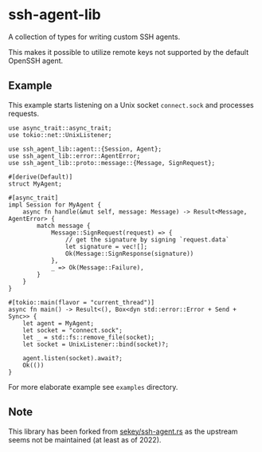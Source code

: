 # ssh-agent-lib

A collection of types for writing custom SSH agents.

This makes it possible to utilize remote keys not supported by the
default OpenSSH agent.

## Example

This example starts listening on a Unix socket `connect.sock` and
processes requests.

```rust,no_run
use async_trait::async_trait;
use tokio::net::UnixListener;

use ssh_agent_lib::agent::{Session, Agent};
use ssh_agent_lib::error::AgentError;
use ssh_agent_lib::proto::message::{Message, SignRequest};

#[derive(Default)]
struct MyAgent;

#[async_trait]
impl Session for MyAgent {
    async fn handle(&mut self, message: Message) -> Result<Message, AgentError> {
        match message {
            Message::SignRequest(request) => {
                // get the signature by signing `request.data`
                let signature = vec![];
                Ok(Message::SignResponse(signature))
            },
            _ => Ok(Message::Failure),
        }
    }
}

#[tokio::main(flavor = "current_thread")]
async fn main() -> Result<(), Box<dyn std::error::Error + Send + Sync>> {
    let agent = MyAgent;
    let socket = "connect.sock";
    let _ = std::fs::remove_file(socket);
    let socket = UnixListener::bind(socket)?;

    agent.listen(socket).await?;
    Ok(())
}
```

For more elaborate example see `examples` directory.

## Note

This library has been forked from
[sekey/ssh-agent.rs](https://github.com/sekey/ssh-agent.rs) as the
upstream seems not be maintained (at least as of 2022).
